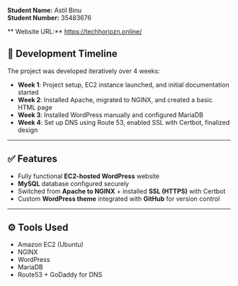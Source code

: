 **Student Name:** Astil Binu  
**Student Number:** 35483676 

** Website URL:** https://techhoriozn.online/ 

## 📆 Development Timeline

The project was developed iteratively over 4 weeks:

- **Week 1**: Project setup, EC2 instance launched, and initial documentation started  
- **Week 2**: Installed Apache, migrated to NGINX, and created a basic HTML page  
- **Week 3**: Installed WordPress manually and configured MariaDB  
- **Week 4**: Set up DNS using Route 53, enabled SSL with Certbot, finalized design  

---

## ✅ Features

- Fully functional **EC2-hosted WordPress** website  
- **MySQL** database configured securely  
- Switched from **Apache to NGINX** + installed **SSL (HTTPS)** with Certbot  
- Custom **WordPress theme** integrated with **GitHub** for version control  

---

## ⚙️ Tools Used

-  Amazon EC2 (Ubuntu)  
-  NGINX  
-  WordPress  
-  MariaDB  
-  Route53 + GoDaddy for DNS  





